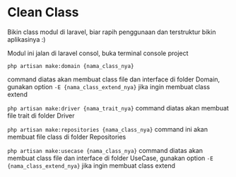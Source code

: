 # Clean Class

Bikin class modul di laravel, biar rapih penggunaan dan terstruktur bikin aplikasinya :)

Modul ini jalan di laravel consol, buka terminal console project 

```php artisan make:domain {nama_class_nya}```

command diatas akan membuat class file dan interface di folder Domain, 
gunakan option ```-E {nama_class_extend_nya}``` jika ingin membuat class extend

```php artisan make:driver {nama_trait_nya}```
command diatas akan membuat file trait di folder Driver

```php artisan make:repositories {nama_class_nya}```
command ini akan membuat file class di folder Repositories

```php artisan make:usecase {nama_class_nya}```
command diatas akan membuat class file dan interface di folder UseCase, 
gunakan option ```-E {nama_class_extend_nya}``` jika ingin membuat class extend



